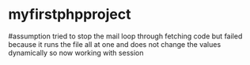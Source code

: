 # myfirstphpproject

#assumption tried to stop the mail loop through fetching code but failed because it runs the file all at one and does not change the values dynamically 
so now working with session